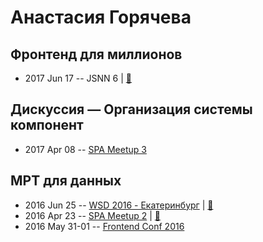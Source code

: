 # Анастасия Горячева

## Фронтенд для миллионов
- 2017 Jun 17 -- JSNN 6  | [:notebook:](https://www.slideshare.net/negoryacheva/ss-77015972)  
## Дискуссия — Организация системы компонент
- 2017 Apr 08 -- [SPA Meetup 3](https://www.youtube.com/watch?v=h23HbKaUbaU)    
## МРТ для данных
- 2016 Jun 25 -- [WSD 2016 - Екатеринбург](https://www.youtube.com/watch?v=46YeR1vlh7E)  | [:notebook:](https://wsd.events/2016/06/25/pres/data-mri.pdf)  
- 2016 Apr 23 -- [SPA Meetup 2](https://youtu.be/1QtPtvi72SI)  | [:notebook:](https://github.com/lahmatiy/moscow-spa-meetup-2/raw/master/pdf/mri-for-data.pdf)  
- 2016 May 31-01 -- [Frontend Conf 2016](https://www.youtube.com/watch?v=PXkFph_KIAw)    
